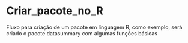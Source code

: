# Criar_pacote_no_R
Fluxo para criação de um pacote em linguagem R, como exemplo, será criado o pacote datasummary com algumas funções básicas
